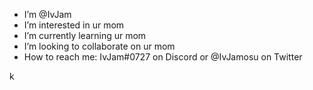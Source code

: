 - I’m @IvJam
- I’m interested in ur mom
- I’m currently learning ur mom
- I’m looking to collaborate on ur mom
- How to reach me: IvJam#0727 on Discord or @IvJamosu on Twitter


k

